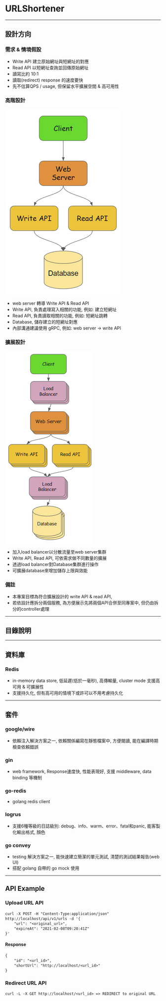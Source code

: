 # URLShortener

--------
## 設計方向

### 需求 & 情境假設
* Write API 建立原始網址與短網址的對應
* Read API 以短網址查詢並回傳原始網址
* 讀寫比約 10:1
* 讀取(redirect) response 的速度要快
* 先不估算QPS / usage, 但保留水平擴展空間 & 高可用性

### 高階設計
![高階設計](doc/high_level_design.png)
* web server 轉導 Write API & Read API
* Write API, 負責處理寫入相關的功能, 例如: 建立短網址
* Read API, 負責讀取相關的功能, 例如: 短網址跳轉
* Database, 儲存建立的短網址對應
* 內部溝通建議使用 gRPC, 例如: web server -> write API

### 擴展設計
![擴展設計](doc/scale_design.png)
* 加入load balancer以分散流量至web server集群
* Write API, Read API, 可依需求做不同數量的擴展
* 透過load balancer對Database集群進行操作
* 可擴展database來增加儲存上限與效能 

### 備註
* 本專案目標為符合擴展設計的 write API & read API, 
* 若依設計應拆分兩個服務, 為方便展示先將兩個API合併至同專案中, 但仍由拆分的controller處理 

--------
## 目錄說明

--------
## 資料庫
### Redis
* in-memory data store, 低延遲(低於一毫秒), 高傳輸量, cluster mode 支援高可用 & 可擴展性
* 支援持久化, 但有高可用的情境下或許可以不用考慮持久化

--------
## 套件
### google/wire
* 依賴注入解決方案之一, 依賴關係編寫在靜態檔案中, 方便閱讀, 能在編譯時期檢查依賴錯誤

### gin
* web framework, Response速度快, 性能表現好, 支援 middleware, data binding 等機制

### go-redis
* golang redis client

### logrus
* 支援6種等級的日誌級別: debug、info、warm、error、fatal和panic, 能客製化輸出格式, 顏色

### go convey
* testing 解決方案之一, 能快速建立簡潔的單元測試, 清楚的測試結果報告(web UI)
* 搭配 golang 自帶的 go mock 使用

-------
## API Example
### Upload URL API
```
curl -X POST -H "Content-Type:application/json" http://localhost/api/v1/urls -d '{
    "url": "<original_url>",
    "expireAt": "2021-02-08T09:20:41Z"
}'
```
#### Response
```
{
    "id": "<url_id>",
    "shortUrl": "http://localhost/<url_id>"
}
```

### Redirect URL API
```
curl -L -X GET http://localhost/<url_id> => REDIRECT to original URL
```